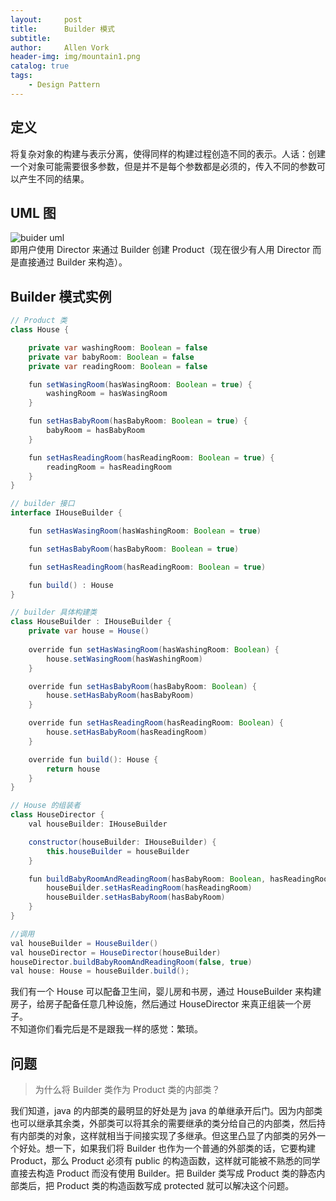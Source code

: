 ```yaml
---
layout:     post
title:      Builder 模式
subtitle:   
author:     Allen Vork
header-img: img/mountain1.png
catalog: true
tags:
    - Design Pattern    
---
```


## 定义
将复杂对象的构建与表示分离，使得同样的构建过程创造不同的表示。人话：创建一个对象可能需要很多参数，但是并不是每个参数都是必须的，传入不同的参数可以产生不同的结果。

## UML 图
![buider uml]()    
即用户使用 Director 来通过 Builder 创建 Product（现在很少有人用 Director 而是直接通过 Builder 来构造）。

## Builder 模式实例    

```java    
// Product 类
class House {

    private var washingRoom: Boolean = false
    private var babyRoom: Boolean = false
    private var readingRoom: Boolean = false

    fun setWasingRoom(hasWasingRoom: Boolean = true) {
        washingRoom = hasWasingRoom
    }

    fun setHasBabyRoom(hasBabyRoom: Boolean = true) {
        babyRoom = hasBabyRoom
    }

    fun setHasReadingRoom(hasReadingRoom: Boolean = true) {
        readingRoom = hasReadingRoom
    }
}

// builder 接口    
interface IHouseBuilder {

    fun setHasWasingRoom(hasWashingRoom: Boolean = true)

    fun setHasBabyRoom(hasBabyRoom: Boolean = true)

    fun setHasReadingRoom(hasReadingRoom: Boolean = true)

    fun build() : House
}

// builder 具体构建类
class HouseBuilder : IHouseBuilder {
    private var house = House()
    
    override fun setHasWasingRoom(hasWashingRoom: Boolean) {
        house.setWasingRoom(hasWashingRoom)
    }

    override fun setHasBabyRoom(hasBabyRoom: Boolean) {
        house.setHasBabyRoom(hasBabyRoom)
    }

    override fun setHasReadingRoom(hasReadingRoom: Boolean) {
        house.setHasBabyRoom(hasReadingRoom)
    }

    override fun build(): House {
        return house
    }
}

// House 的组装者
class HouseDirector {
    val houseBuilder: IHouseBuilder

    constructor(houseBuilder: IHouseBuilder) {
        this.houseBuilder = houseBuilder
    }

    fun buildBabyRoomAndReadingRoom(hasBabyRoom: Boolean, hasReadingRoom: Boolean) {
        houseBuilder.setHasReadingRoom(hasReadingRoom)
        houseBuilder.setHasBabyRoom(hasBabyRoom)
    }
}

//调用
val houseBuilder = HouseBuilder()
val houseDirector = HouseDirector(houseBuilder)
houseDirector.buildBabyRoomAndReadingRoom(false, true)
val house: House = houseBuilder.build();

```

我们有一个 House 可以配备卫生间，婴儿房和书房，通过 HouseBuilder 来构建房子，给房子配备任意几种设施，然后通过 HouseDirector 来真正组装一个房子。    
不知道你们看完后是不是跟我一样的感觉：繁琐。

## 问题
> 为什么将 Builder 类作为 Product 类的内部类？        


我们知道，java 的内部类的最明显的好处是为 java 的单继承开后门。因为内部类也可以继承其余类，外部类可以将其余的需要继承的类分给自己的内部类，然后持有内部类的对象，这样就相当于间接实现了多继承。但这里凸显了内部类的另外一个好处。想一下，如果我们将 Builder 也作为一个普通的外部类的话，它要构建 Product，那么 Product 必须有 public 的构造函数，这样就可能被不熟悉的同学直接去构造 Product 而没有使用 Builder。把 Builder 类写成 Product 类的静态内部类后，把 Product 类的构造函数写成 protected 就可以解决这个问题。

